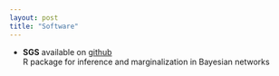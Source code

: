 ```yaml
---
layout: post
title: "Software"
---
```


- **SGS** available on [github](https://github.com/cbg-ethz/SubGroupSeparation)  
R package for inference and marginalization in Bayesian networks
